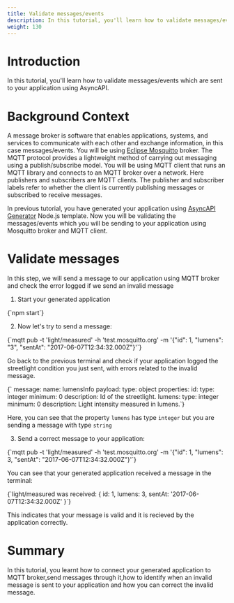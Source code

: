 ```yaml
---
title: Validate messages/events 
description: In this tutorial, you'll learn how to validate messages/events using AsyncAPI.
weight: 130
---
```


# Introduction
In this tutorial, you'll learn how to validate messages/events which are sent to your application using AsyncAPI.

# Background Context
A message broker is software that enables applications, systems, and services to communicate with each other and exchange information, in this case messages/events.
You will be using [Eclipse Mosquitto](https://mosquitto.org/) broker. The MQTT protocol provides a lightweight method of carrying out messaging using a publish/subscribe model.
You will be using MQTT client that runs an MQTT library and connects to an MQTT broker over a network. Here publishers and subscribers are MQTT clients. The publisher and subscriber labels refer to whether the client is currently publishing messages or subscribed to receive messages.

In previous tutorial, you have generated your application using [AsyncAPI Generator](https://github.com/asyncapi/generator) Node.js template.
Now you will be validating the messages/events which you will be sending to your application using Mosquitto broker and MQTT client.

#  Validate messages
In this step, we will send a message to our application using MQTT broker and check the error logged if we send an invalid message

1. Start your generated application

<CodeBlock language="bash">
{`npm start`}
</CodeBlock>

2. Now let's try to send a message:

<CodeBlock language="bash">
  {`mqtt pub -t 'light/measured' -h 'test.mosquitto.org' -m '{"id": 1, "lumens": "3", "sentAt": "2017-06-07T12:34:32.000Z"}'`}
  </CodeBlock>
  
 Go back to the previous terminal and check if your application logged the streetlight condition you just sent, with errors related to the invalid message.
 
 <CodeBlock language="yaml">
  {`  message:
        name: lumensInfo
        payload:
          type: object
          properties:
            id:
              type: integer
              minimum: 0
              description: Id of the streetlight.
            lumens:
              type: integer
              minimum: 0
              description: Light intensity measured in lumens.`}
  </CodeBlock>
  
Here, you can see that the property `lumens` has type `integer` but you are sending a message with type `string`

3. Send a correct message to your application:

<CodeBlock language="bash">
  {`mqtt pub -t 'light/measured' -h 'test.mosquitto.org' -m '{"id": 1, "lumens": 3, "sentAt": "2017-06-07T12:34:32.000Z"}'`}
  </CodeBlock>

You can see that your generated application received a message in the terminal:

<CodeBlock language="bash">
  {`light/measured was received:
{ id: 1, lumens: 3, sentAt: '2017-06-07T12:34:32.000Z' }`}
  </CodeBlock>

This indicates that your message is valid and it is recieved by the application correctly.

# Summary 
In this tutorial, you learnt how to connect your generated application to MQTT broker,send messages through it,how to identify when an invalid message is sent to your application and how you can correct the invalid message. 
